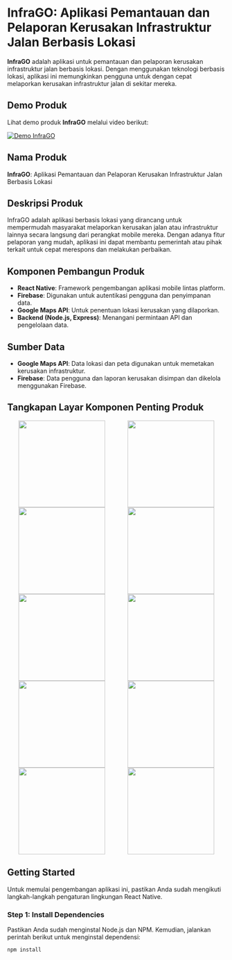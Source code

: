 # InfraGO: Aplikasi Pemantauan dan Pelaporan Kerusakan Infrastruktur Jalan Berbasis Lokasi

**InfraGO** adalah aplikasi untuk pemantauan dan pelaporan kerusakan infrastruktur jalan berbasis lokasi. Dengan menggunakan teknologi berbasis lokasi, aplikasi ini memungkinkan pengguna untuk dengan cepat melaporkan kerusakan infrastruktur jalan di sekitar mereka.

## Demo Produk

Lihat demo produk **InfraGO** melalui video berikut:

[![Demo InfraGO](https://img.youtube.com/vi/cTtLfKMo5EA/0.jpg)](https://www.youtube.com/watch?v=cTtLfKMo5EA)

## Nama Produk
**InfraGO**: Aplikasi Pemantauan dan Pelaporan Kerusakan Infrastruktur Jalan Berbasis Lokasi

## Deskripsi Produk
InfraGO adalah aplikasi berbasis lokasi yang dirancang untuk mempermudah masyarakat melaporkan kerusakan jalan atau infrastruktur lainnya secara langsung dari perangkat mobile mereka. Dengan adanya fitur pelaporan yang mudah, aplikasi ini dapat membantu pemerintah atau pihak terkait untuk cepat merespons dan melakukan perbaikan.

## Komponen Pembangun Produk
- **React Native**: Framework pengembangan aplikasi mobile lintas platform.
- **Firebase**: Digunakan untuk autentikasi pengguna dan penyimpanan data.
- **Google Maps API**: Untuk penentuan lokasi kerusakan yang dilaporkan.
- **Backend (Node.js, Express)**: Menangani permintaan API dan pengelolaan data.

## Sumber Data
- **Google Maps API**: Data lokasi dan peta digunakan untuk memetakan kerusakan infrastruktur.
- **Firebase**: Data pengguna dan laporan kerusakan disimpan dan dikelola menggunakan Firebase.

## Tangkapan Layar Komponen Penting Produk

<div style="display: flex; flex-wrap: wrap; justify-content: space-around;">
  <img src="https://github.com/user-attachments/assets/9a1093b4-ed93-46fb-bd61-41b0d62a9086" width="200" />
  <img src="https://github.com/user-attachments/assets/8c6020cd-e23e-4b68-9dba-42c7c1d621f6" width="200" />
  <img src="https://github.com/user-attachments/assets/6323fa2c-40d9-4ce6-8033-54c1db366b02" width="200" />
  <img src="https://github.com/user-attachments/assets/b6a6e96a-4f8b-4904-95dc-e9cdbdc34b0e" width="200" />
</div>

<div style="display: flex; flex-wrap: wrap; justify-content: space-around;">
  <img src="https://github.com/user-attachments/assets/1608639a-4d36-416c-87f4-925079417ebf" width="200" />
  <img src="https://github.com/user-attachments/assets/05d7f64a-4480-42eb-9f86-006da95d969c" width="200" />
  <img src="https://github.com/user-attachments/assets/18c272f4-62ad-474a-8dd9-2fbac7bc0aed" width="200" />
  <img src="https://github.com/user-attachments/assets/a78a1d56-14a7-4f5b-a138-8713f681ff3e" width="200" />
</div>

<div style="display: flex; flex-wrap: wrap; justify-content: space-around;">
  <img src="https://github.com/user-attachments/assets/013d680d-87c5-47b2-9125-7d32e4c15713" width="200" />
  <img src="https://github.com/user-attachments/assets/cf6f1514-ecc9-4454-a8ce-f3268461a266" width="200" />
</div>

## Getting Started

Untuk memulai pengembangan aplikasi ini, pastikan Anda sudah mengikuti langkah-langkah pengaturan lingkungan React Native.

### Step 1: Install Dependencies

Pastikan Anda sudah menginstal Node.js dan NPM. Kemudian, jalankan perintah berikut untuk menginstal dependensi:

```bash
npm install

